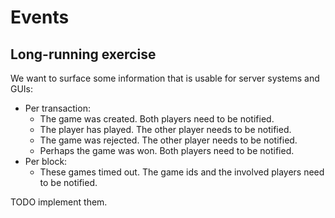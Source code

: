 # Events

## Long-running exercise

We want to surface some information that is usable for server systems and GUIs:

* Per transaction:
    * The game was created. Both players need to be notified.
    * The player has played. The other player needs to be notified.
    * The game was rejected. The other player needs to be notified.
    * Perhaps the game was won. Both players need to be notified.
* Per block:
    * These games timed out. The game ids and the involved players need to be notified.

TODO implement them.
